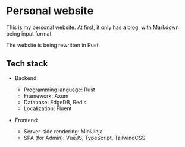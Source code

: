 # Personal website #

This is my personal website. At first, it only has a blog, with Markdown being input format.

The website is being rewritten in Rust.

## Tech stack

- Backend:

  + Programming language: Rust
  + Framework: Axum
  + Database: EdgeDB, Redis
  + Localization: Fluent

- Frontend:

  + Server-side rendering: MiniJinja
  + SPA (for Admin): VueJS, TypeScript, TailwindCSS
